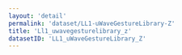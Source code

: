 ```yaml
---
layout: 'detail'
permalink: 'dataset/LL1-uWaveGestureLibrary-Z'
title: 'Ll1_uwavegesturelibrary_z'
datasetID: 'LL1_uWaveGestureLibrary_Z'
---
```


